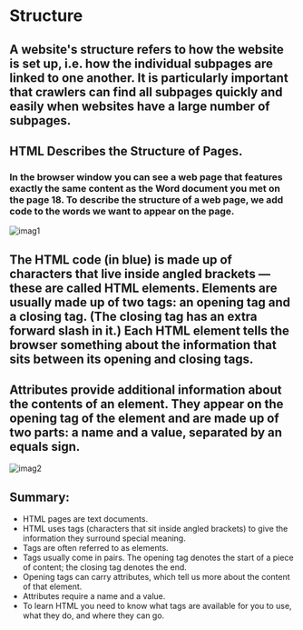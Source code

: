 # Structure
## A website's structure refers to how the website is set up, i.e. how the individual subpages are linked to one another. It is particularly important that crawlers can find all subpages quickly and easily when websites have a large number of subpages.


## HTML Describes the Structure of Pages.
### In the browser window you can see a web page that features exactly the same content as the Word document you met on the page 18. To describe the structure of a web page, we add code to the words we want to appear on the page.
![imag1](21.PNG)


## The HTML code (in blue) is made up of characters that live inside angled brackets — these are called HTML elements. Elements are usually made up of two tags: an opening tag and a closing tag. (The closing tag has an extra forward slash in it.) Each HTML element tells the browser something about the information that sits between its opening and closing tags.

## Attributes provide additional information about the contents of an element. They appear on the opening tag of the element and are made up of two parts: a name and a value, separated by an equals sign.


![imag2](22.PNG)

## Summary:
- HTML pages are text documents.
- HTML uses tags (characters that sit inside angled brackets) to give the information they surround special meaning.
- Tags are often referred to as elements.
- Tags usually come in pairs. The opening tag denotes the start of a piece of content; the closing tag denotes the end.
- Opening tags can carry attributes, which tell us more about the content of that element.
- Attributes require a name and a value.
- To learn HTML you need to know what tags are available for you to use, what they do, and where they can go.
